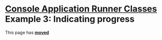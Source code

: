 # [Console Application Runner Classes](../../ConsoleApp.md) Example 3: Indicating progress

This page has [**moved**](https://lib-docs.delphidabbler.com/ConsoleApp/3/Examples/Example3)